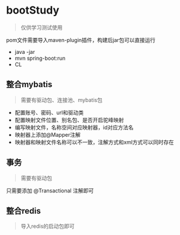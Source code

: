 # bootStudy
> 仅供学习测试使用

pom文件需要导入maven-plugin插件，构建后jar包可以直接运行

* java -jar
* mvn spring-boot:run
* CL

## 整合mybatis
> 需要有驱动包、连接池、mybatis包

* 配置账号、密码、url和驱动类
* 配置映射文件位置、别名包、是否开启驼峰映射
* 编写映射文件，名称空间对应映射器，id对应方法名
* 映射器上添加@Mapper注解
* 映射器和映射文件名称可以不一致，注解方式和xml方式可以同时存在



## 事务
> 需要有驱动包

只需要添加 @Transactional 注解即可

## 整合redis
> 导入redis的启动包即可
